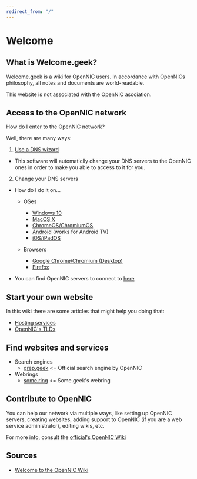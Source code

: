 ```yaml
---
redirect_from: "/"
---
```


# Welcome

## What is Welcome.geek?
Welcome.geek is a wiki for OpenNIC users. In accordance with OpenNICs philosophy, all notes and documents are world-readable.

This website is not associated with the OpenNIC asociation.

## Access to the OpenNIC network
How do I enter to the OpenNIC network?

Well, there are many ways:

1. [Use a DNS wizard](https://wiki.opennic.org/start#dns_wizards)
  - This software will automaticlly change your DNS servers to the OpenNIC ones in order to make you able to access to it for you.
2. Change your DNS servers
  - How do I do it on...

    - OSes
      - [Windows 10](https://youtu.be/TqTUk5GgmQ8)
      - [MacOS X](https://youtu.be/9Gs5knX-j0I)
      - [ChromeOS/ChromiumOS](https://youtu.be/rlLZOyE0Seo?t=84)
      - [Android](https://youtu.be/JDeFl4J_GZo) (works for Android TV)
      - [iOS/iPadOS](https://youtu.be/rYubBbnlqVU)

    - Browsers
      - [Google Chrome/Chromium (Desktop)](https://youtu.be/rlLZOyE0Seo?t=15)
      - [Firefox](https://youtu.be/St3ap_teeQI)

  - You can find OpenNIC servers to connect to [here](https://servers.opennic.org)


## Start your own website
In this wiki there are some articles that might help you doing that:
- [Hosting services](hosting)
- [OpenNIC's TLDs](tlds)


## Find websites and services
- Search engines
  - [grep.geek](http://grep.geek) <= Official search engine by OpenNIC
- Webrings
  - [some.ring](http://some.geek/ring/) <= Some.geek's webring

## Contribute to OpenNIC
You can help our network via multiple ways, like setting up OpenNIC servers, creating websites, adding support to OpenNIC (if you are a web service administrator), editing wikis, etc.

For more info, consult the [official's OpenNIC Wiki](https://wiki.opennic.org/start)

## Sources
- [Welcome to the OpenNIC Wiki](https://wiki.opennic.org/start)
